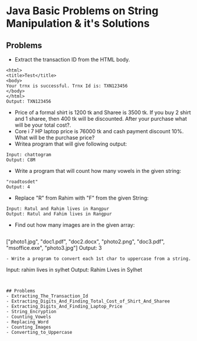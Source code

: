 # Java Basic Problems on String Manipulation & it's Solutions

## Problems 
- Extract the transaction ID from the HTML body.
 ```
<html>
<title>Test</title>
<body>
Your trnx is successful. Trnx Id is: TXN123456
</body>
</html>
Output: TXN123456
 ```
- Price of a formal shirt is 1200 tk and Sharee is 3500 tk. If you buy 2 shirt and 1 sharee, then 400 tk will be discounted. After your purchase what will be your total cost?.
- Core i 7 HP laptop price is 76000 tk and cash payment discount 10%. What will be the purchase price?
 - Writea program that will give following output:
  ```
Input: chattogram
Output: C8M
 ```
 - Write a program that will count how many vowels in the given string:
 ```
"roadtosdet"
Output: 4
 ``` 
 - Replace "R" from Rahim with "F" from the given String:
  ```
Input: Ratul and Rahim lives in Rangpur
Output: Ratul and Fahim lives in Rangpur
 ```
 - Find out how many images are in the given array:
   ```
["photo1.jpg", "doc1.pdf", "doc2.docx", "photo2.png", "doc3.pdf", "msoffice.exe", "photo3.jpg"]
Output: 3
 ```
 - Write a program to convert each 1st char to uppercase from a string.
   ```
Input: rahim lives in sylhet
Output: Rahim Lives in Sylhet
 ```
 
 
 ## Problems 
 - Extracting_The_Transaction_Id
 - Extracting_Digits_And_Finding_Total_Cost_of_Shirt_And_Sharee
 - Extracting_Digits_And_Finding_Laptop_Price
 - String_Encryption
 - Counting_Vowels
 - Replacing_Word
 - Counting_Images
 - Converting_to_Uppercase


